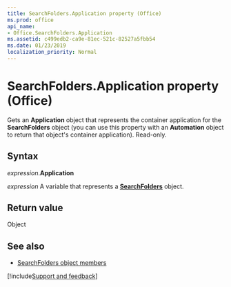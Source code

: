 ```yaml
---
title: SearchFolders.Application property (Office)
ms.prod: office
api_name:
- Office.SearchFolders.Application
ms.assetid: c499edb2-ca9e-81ec-521c-82527a5fbb54
ms.date: 01/23/2019
localization_priority: Normal
---
```



# SearchFolders.Application property (Office)

Gets an **Application** object that represents the container application for the **SearchFolders** object (you can use this property with an **Automation** object to return that object's container application). Read-only.


## Syntax

_expression_.**Application**

_expression_ A variable that represents a **[SearchFolders](Office.SearchFolders.md)** object.


## Return value

Object


## See also

- [SearchFolders object members](overview/Library-Reference/searchfolders-members-office.md)



[!include[Support and feedback](~/includes/feedback-boilerplate.md)]